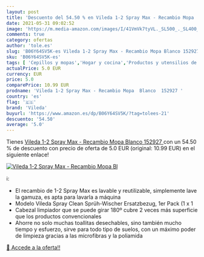 ```yaml
---
layout: post
title: 'Descuento del 54.50 % en Vileda 1-2 Spray Max - Recambio Mopa  Bl'
date: 2021-05-31 09:02:52
image: 'https://m.media-amazon.com/images/I/41VmVk7tyVL._SL500_._SL400_.jpg'
comments: true
category: ofertas
author: 'tole.es'
slug: 'B06Y64SV5K-es Vileda 1-2 Spray Max - Recambio Mopa Blanco 152927'
sku: 'B06Y64SV5K-es'
tags: [ 'Cepillos y mopas','Hogar y cocina','Productos y utensilios de limpieza','vileda', ]
actualPrice: 5.0 EUR
currency: EUR
price: 5.0
comparePrice: 10.99 EUR
prodname: 'Vileda 1-2 Spray Max - Recambio Mopa  Blanco  152927 '
country: 'es'
flag: '🇪🇸'
brand: 'Vileda'
buyurl: 'https://www.amazon.es/dp/B06Y64SV5K/?tag=tolees-21'
descuento: '54.50'
average: '5.0'
---
```


Tienes [Vileda 1-2 Spray Max - Recambio Mopa  Blanco  152927 ](https://www.amazon.es/dp/B06Y64SV5K/?tag=tolees-21) con un 54.50 % de descuento con precio de oferta de 5.0 EUR (original: 10.99 EUR) en el siguiente enlace!

[![Vileda 1-2 Spray Max - Recambio Mopa  Bl](https://m.media-amazon.com/images/I/41VmVk7tyVL._SL500_._SL400_.jpg)](https://www.amazon.es/dp/B06Y64SV5K/?tag=tolees-21)

ℹ️:

- El recambio de 1-2 Spray Max es lavable y reutilizable, simplemente lave la gamuza, es apta para lavarla a máquina
- Modelo Vileda Spray Clean Sprüh-Wischer Ersatzbezug, 1er Pack (1 x 1
- Cabezal limpiador que se puede girar 180º cubre 2 veces más superficie que los productos convencionales
- Ahorre no solo muchas toallitas desechables, sino también mucho tiempo y esfuerzo, sirve para todo tipo de suelos, con un máximo poder de limpieza gracias a las microfibras y la poliamida

[🛒 Accede a la oferta!!](https://www.amazon.es/dp/B06Y64SV5K/?tag=tolees-21)

